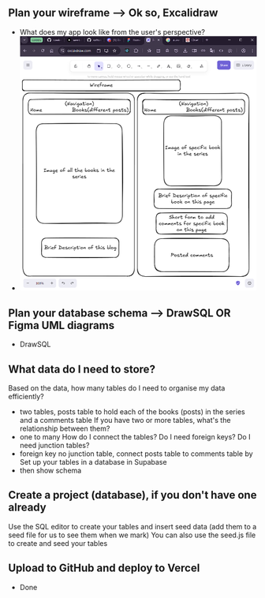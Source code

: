 <!-- Git flow:
 starting from terminal, when in git:(main), type:
 git checkout -b newBranchName
 git add .
 git commit -m "commit message"
 git push --set-upstream origin newBranchName
 Then go to the GitHub repo and click: "compare & pull request", then "create pull request", then "merge pull request", then "confirm merge", then "delete branch"
 back in terminal, type:
 git checkout main
 git pull
 Note: can start a new branch straight away, or make changes and then create the branch as above just before adding, pushing, pulling, deleting the branch
 -->

## Plan your wireframe --> Ok so, Excalidraw

- What does my app look like from the user's perspective?
- ![wireframe](wireframe.png)

## Plan your database schema --> DrawSQL OR Figma UML diagrams

- DrawSQL

## What data do I need to store?

Based on the data, how many tables do I need to organise my data efficiently?

- two tables, posts table to hold each of the books (posts) in the series and a comments table
  If you have two or more tables, what's the relationship between them?
- one to many
  How do I connect the tables? Do I need foreign keys? Do I need junction tables?
- foreign key no junction table, connect posts table to comments table by
  Set up your tables in a database in Supabase
- then show schema

## Create a project (database), if you don't have one already

Use the SQL editor to create your tables and insert seed data (add them to a seed file for us to see them when we mark)
You can also use the seed.js file to create and seed your tables

## Upload to GitHub and deploy to Vercel

- Done
